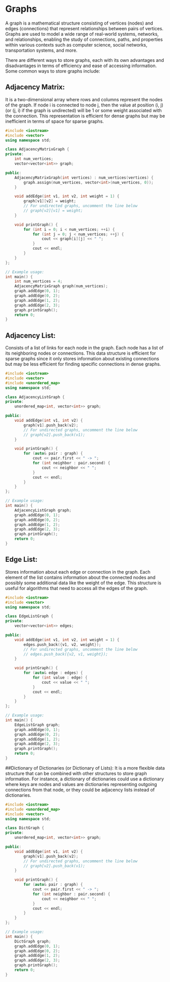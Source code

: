 # Graphs
A graph is a mathematical structure consisting of vertices (nodes) and edges (connections) that represent relationships between pairs of vertices. 
Graphs are used to model a wide range of real-world systems, networks, and relationships, enabling the study of connections, paths, and properties 
within various contexts such as computer science, social networks, transportation systems, and more.

There are different ways to store graphs, each with its own advantages and disadvantages in terms of efficiency and ease of accessing information. 
Some common ways to store graphs include:

## Adjacency Matrix: 
It is a two-dimensional array where rows and columns represent the nodes of the graph. If node i is connected to node j,
then the value at position (i, j) (or (j, i) if the graph is undirected) will be 1 or some weight associated with the connection. 
This representation is efficient for dense graphs but may be inefficient in terms of space for sparse graphs.
```c++
#include <iostream>
#include <vector>
using namespace std;

class AdjacencyMatrixGraph {
private:
    int num_vertices;
    vector<vector<int>> graph;

public:
    AdjacencyMatrixGraph(int vertices) : num_vertices(vertices) {
        graph.assign(num_vertices, vector<int>(num_vertices, 0));
    }

    void addEdge(int v1, int v2, int weight = 1) {
        graph[v1][v2] = weight;
        // For undirected graphs, uncomment the line below
        // graph[v2][v1] = weight;
    }

    void printGraph() {
        for (int i = 0; i < num_vertices; ++i) {
            for (int j = 0; j < num_vertices; ++j) {
                cout << graph[i][j] << " ";
            }
            cout << endl;
        }
    }
};

// Example usage:
int main() {
    int num_vertices = 4;
    AdjacencyMatrixGraph graph(num_vertices);
    graph.addEdge(0, 1);
    graph.addEdge(0, 2);
    graph.addEdge(1, 2);
    graph.addEdge(2, 3);
    graph.printGraph();
    return 0;
}
```

## Adjacency List: 
Consists of a list of links for each node in the graph. Each node has a list of its neighboring nodes or connections. 
This data structure is efficient for sparse graphs since it only stores information about existing connections but may be less efficient 
for finding specific connections in dense graphs.
```c++
#include <iostream>
#include <vector>
#include <unordered_map>
using namespace std;

class AdjacencyListGraph {
private:
    unordered_map<int, vector<int>> graph;

public:
    void addEdge(int v1, int v2) {
        graph[v1].push_back(v2);
        // For undirected graphs, uncomment the line below
        // graph[v2].push_back(v1);
    }

    void printGraph() {
        for (auto& pair : graph) {
            cout << pair.first << " -> ";
            for (int neighbor : pair.second) {
                cout << neighbor << " ";
            }
            cout << endl;
        }
    }
};

// Example usage:
int main() {
    AdjacencyListGraph graph;
    graph.addEdge(0, 1);
    graph.addEdge(0, 2);
    graph.addEdge(1, 2);
    graph.addEdge(2, 3);
    graph.printGraph();
    return 0;
}
```

## Edge List: 
Stores information about each edge or connection in the graph. Each element of the list contains information about 
the connected nodes and possibly some additional data like the weight of the edge. This structure is useful for algorithms 
that need to access all the edges of the graph.
```c++
#include <iostream>
#include <vector>
using namespace std;

class EdgeListGraph {
private:
    vector<vector<int>> edges;

public:
    void addEdge(int v1, int v2, int weight = 1) {
        edges.push_back({v1, v2, weight});
        // For undirected graphs, uncomment the line below
        // edges.push_back({v2, v1, weight});
    }

    void printGraph() {
        for (auto& edge : edges) {
            for (int value : edge) {
                cout << value << " ";
            }
            cout << endl;
        }
    }
};

// Example usage:
int main() {
    EdgeListGraph graph;
    graph.addEdge(0, 1);
    graph.addEdge(0, 2);
    graph.addEdge(1, 2);
    graph.addEdge(2, 3);
    graph.printGraph();
    return 0;
}
```

##Dictionary of Dictionaries (or Dictionary of Lists): 
It is a more flexible data structure that can be combined with other 
structures to store graph information. For instance, a dictionary of dictionaries could use a dictionary where keys are nodes 
and values are dictionaries representing outgoing connections from that node, or they could be adjacency lists instead of dictionaries.
```c++
#include <iostream>
#include <unordered_map>
#include <vector>
using namespace std;

class DictGraph {
private:
    unordered_map<int, vector<int>> graph;

public:
    void addEdge(int v1, int v2) {
        graph[v1].push_back(v2);
        // For undirected graphs, uncomment the line below
        // graph[v2].push_back(v1);
    }

    void printGraph() {
        for (auto& pair : graph) {
            cout << pair.first << " -> ";
            for (int neighbor : pair.second) {
                cout << neighbor << " ";
            }
            cout << endl;
        }
    }
};

// Example usage:
int main() {
    DictGraph graph;
    graph.addEdge(0, 1);
    graph.addEdge(0, 2);
    graph.addEdge(1, 2);
    graph.addEdge(2, 3);
    graph.printGraph();
    return 0;
}
```
